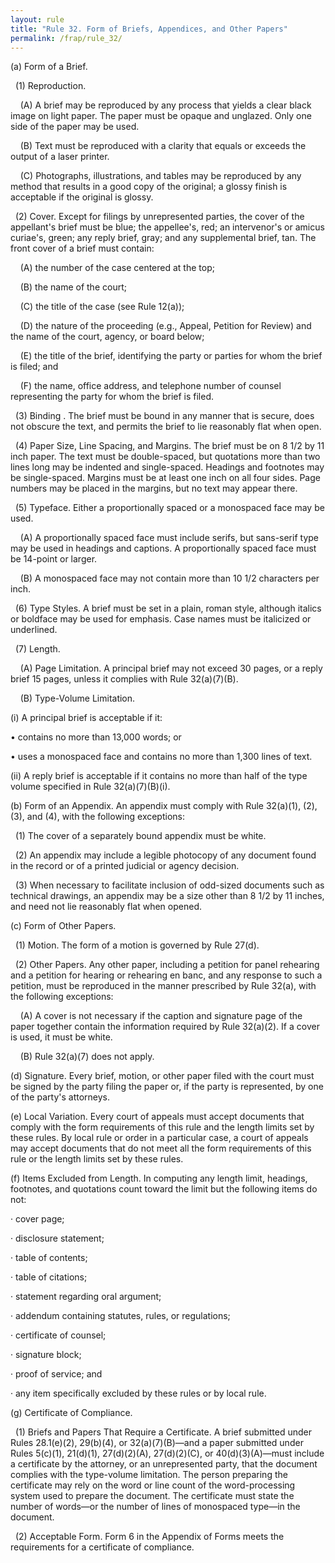 ```yaml
---
layout: rule
title: "Rule 32. Form of Briefs, Appendices, and Other Papers"
permalink: /frap/rule_32/
---
```


(a) Form of a Brief.


&nbsp;&nbsp;(1) Reproduction.


&nbsp;&nbsp;&nbsp;&nbsp;(A) A brief may be reproduced by any process that yields a clear black image on light paper. The paper must be opaque and unglazed. Only one side of the paper may be used.


&nbsp;&nbsp;&nbsp;&nbsp;(B) Text must be reproduced with a clarity that equals or exceeds the output of a laser printer.


&nbsp;&nbsp;&nbsp;&nbsp;(C) Photographs, illustrations, and tables may be reproduced by any method that results in a good copy of the original; a glossy finish is acceptable if the original is glossy.


&nbsp;&nbsp;(2) Cover. Except for filings by unrepresented parties, the cover of the appellant's brief must be blue; the appellee's, red; an intervenor's or amicus curiae's, green; any reply brief, gray; and any supplemental brief, tan. The front cover of a brief must contain:


&nbsp;&nbsp;&nbsp;&nbsp;(A) the number of the case centered at the top;


&nbsp;&nbsp;&nbsp;&nbsp;(B) the name of the court;


&nbsp;&nbsp;&nbsp;&nbsp;(C) the title of the case (see Rule 12(a));


&nbsp;&nbsp;&nbsp;&nbsp;(D) the nature of the proceeding (e.g., Appeal, Petition for Review) and the name of the court, agency, or board below;


&nbsp;&nbsp;&nbsp;&nbsp;(E) the title of the brief, identifying the party or parties for whom the brief is filed; and


&nbsp;&nbsp;&nbsp;&nbsp;(F) the name, office address, and telephone number of counsel representing the party for whom the brief is filed.


&nbsp;&nbsp;(3) Binding . The brief must be bound in any manner that is secure, does not obscure the text, and permits the brief to lie reasonably flat when open.


&nbsp;&nbsp;(4) Paper Size, Line Spacing, and Margins. The brief must be on 8 1/2 by 11 inch paper. The text must be double-spaced, but quotations more than two lines long may be indented and single-spaced. Headings and footnotes may be single-spaced. Margins must be at least one inch on all four sides. Page numbers may be placed in the margins, but no text may appear there.


&nbsp;&nbsp;(5) Typeface. Either a proportionally spaced or a monospaced face may be used.


&nbsp;&nbsp;&nbsp;&nbsp;(A) A proportionally spaced face must include serifs, but sans-serif type may be used in headings and captions. A proportionally spaced face must be 14-point or larger.


&nbsp;&nbsp;&nbsp;&nbsp;(B) A monospaced face may not contain more than 10 1/2 characters per inch.


&nbsp;&nbsp;(6) Type Styles. A brief must be set in a plain, roman style, although italics or boldface may be used for emphasis. Case names must be italicized or underlined.


&nbsp;&nbsp;(7) Length.


&nbsp;&nbsp;&nbsp;&nbsp;(A) Page Limitation. A principal brief may not exceed 30 pages, or a reply brief 15 pages, unless it complies with Rule 32(a)(7)(B).


&nbsp;&nbsp;&nbsp;&nbsp;(B) Type-Volume Limitation.


(i) A principal brief is acceptable if it:


• contains no more than 13,000 words; or


• uses a monospaced face and contains no more than 1,300 lines of text.


(ii) A reply brief is acceptable if it contains no more than half of the type volume specified in Rule 32(a)(7)(B)(i).


(b) Form of an Appendix. An appendix must comply with Rule 32(a)(1), (2), (3), and (4), with the following exceptions:


&nbsp;&nbsp;(1) The cover of a separately bound appendix must be white.


&nbsp;&nbsp;(2) An appendix may include a legible photocopy of any document found in the record or of a printed judicial or agency decision.


&nbsp;&nbsp;(3) When necessary to facilitate inclusion of odd-sized documents such as technical drawings, an appendix may be a size other than 8 1/2 by 11 inches, and need not lie reasonably flat when opened.


(c) Form of Other Papers.


&nbsp;&nbsp;(1) Motion. The form of a motion is governed by Rule 27(d).


&nbsp;&nbsp;(2) Other Papers. Any other paper, including a petition for panel rehearing and a petition for hearing or rehearing en banc, and any response to such a petition, must be reproduced in the manner prescribed by Rule 32(a), with the following exceptions:


&nbsp;&nbsp;&nbsp;&nbsp;(A) A cover is not necessary if the caption and signature page of the paper together contain the information required by Rule 32(a)(2). If a cover is used, it must be white.


&nbsp;&nbsp;&nbsp;&nbsp;(B) Rule 32(a)(7) does not apply.


(d) Signature. Every brief, motion, or other paper filed with the court must be signed by the party filing the paper or, if the party is represented, by one of the party's attorneys.


(e) Local Variation. Every court of appeals must accept documents that comply with the form requirements of this rule and the length limits set by these rules. By local rule or order in a particular case, a court of appeals may accept documents that do not meet all the form requirements of this rule or the length limits set by these rules.


(f) Items Excluded from Length. In computing any length limit, headings, footnotes, and quotations count toward the limit but the following items do not:


· cover page;


· disclosure statement;


· table of contents;


· table of citations;


· statement regarding oral argument;


· addendum containing statutes, rules, or regulations;


· certificate of counsel;


· signature block;


· proof of service; and


· any item specifically excluded by these rules or by local rule.


(g) Certificate of Compliance.


&nbsp;&nbsp;(1) Briefs and Papers That Require a Certificate. A brief submitted under Rules 28.1(e)(2), 29(b)(4), or 32(a)(7)(B)—and a paper submitted under Rules 5(c)(1), 21(d)(1), 27(d)(2)(A), 27(d)(2)(C), or 40(d)(3)(A)—must include a certificate by the attorney, or an unrepresented party, that the document complies with the type-volume limitation. The person preparing the certificate may rely on the word or line count of the word-processing system used to prepare the document. The certificate must state the number of words—or the number of lines of monospaced type—in the document.


&nbsp;&nbsp;(2) Acceptable Form. Form 6 in the Appendix of Forms meets the requirements for a certificate of compliance.